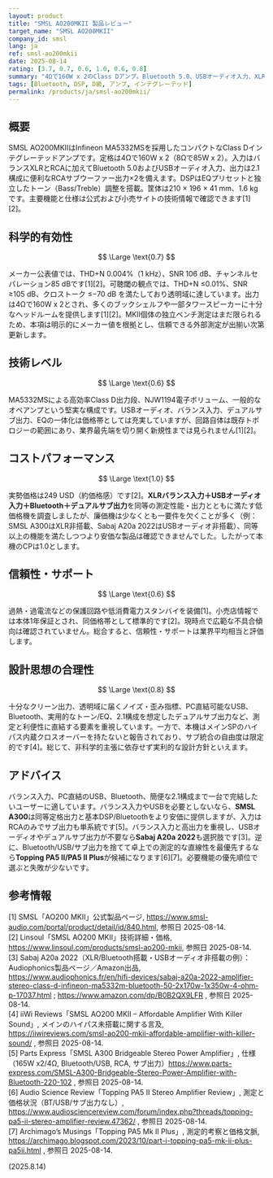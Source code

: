 ```yaml
---
layout: product
title: "SMSL AO200MKII 製品レビュー"
target_name: "SMSL AO200MKII"
company_id: smsl
lang: ja
ref: smsl-ao200mkii
date: 2025-08-14
rating: [3.7, 0.7, 0.6, 1.0, 0.6, 0.8]
summary: "4Ωで160W x 2のClass Dアンプ。Bluetooth 5.0、USBオーディオ入力、XLR/RCA入力、デュアルサブ出力、EQを搭載したコンパクト機"
tags: [Bluetooth, DSP, D級, アンプ, インテグレーテッド]
permalink: /products/ja/smsl-ao200mkii/
---
```

## 概要

SMSL AO200MKIIはInfineon MA5332MSを採用したコンパクトなClass Dインテグレーテッドアンプです。定格は4Ωで160W x 2（8Ωで85W x 2）。入力はバランスXLRとRCAに加えてBluetooth 5.0およびUSBオーディオ入力、出力は2.1構成に便利なRCAサブウーファー出力×2を備えます。DSPはEQプリセットと独立したトーン（Bass/Treble）調整を搭載。筐体は210 × 196 × 41 mm、1.6 kgです。主要機能と仕様は公式および小売サイトの技術情報で確認できます[1][2]。

## 科学的有効性

$$ \Large \text{0.7} $$

メーカー公表値では、THD+N 0.004%（1 kHz）、SNR 106 dB、チャンネルセパレーション85 dBです[1][2]。可聴閾の観点では、THD+N ≤0.01%、SNR ≥105 dB、クロストーク ≤−70 dB を満たしており透明域に達しています。出力は4Ωで160W x 2とされ、多くのブックシェルフや一部タワースピーカーに十分なヘッドルームを提供します[1][2]。MKII個体の独立ベンチ測定はまだ限られるため、本項は明示的にメーカー値を根拠とし、信頼できる外部測定が出揃い次第更新します。

## 技術レベル

$$ \Large \text{0.6} $$

MA5332MSによる高効率Class D出力段、NJW1194電子ボリューム、一般的なオペアンプという堅実な構成です。USBオーディオ、バランス入力、デュアルサブ出力、EQの一体化は価格帯としては充実していますが、回路自体は既存トポロジーの範囲にあり、業界最先端を切り開く新規性までは見られません[1][2]。

## コストパフォーマンス

$$ \Large \text{1.0} $$

実勢価格は249 USD（約価格感）です[2]。**XLRバランス入力＋USBオーディオ入力＋Bluetooth＋デュアルサブ出力**を同等の測定性能・出力とともに満たす低価格機を調査しましたが、廉価機は少なくとも一要件を欠くことが多く（例：SMSL A300はXLR非搭載、Sabaj A20a 2022はUSBオーディオ非搭載）、同等以上の機能を満たしつつより安価な製品は確認できませんでした。したがって本機のCPは1.0とします。

## 信頼性・サポート

$$ \Large \text{0.6} $$

過熱・過電流などの保護回路や低消費電力スタンバイを装備[1]。小売店情報では本体1年保証とされ、同価格帯として標準的です[2]。現時点で広範な不具合傾向は確認されていません。総合すると、信頼性・サポートは業界平均相当と評価します。

## 設計思想の合理性

$$ \Large \text{0.8} $$

十分なクリーン出力、透明域に届くノイズ・歪み指標、PC直結可能なUSB、Bluetooth、実用的なトーン/EQ、2.1構成を想定したデュアルサブ出力など、測定と利便性に直結する要素を重視しています。一方で、本機はメインSPのハイパス内蔵クロスオーバーを持たないと報告されており、サブ統合の自由度は限定的です[4]。総じて、非科学的主張に依存せず実利的な設計方針といえます。

## アドバイス

バランス入力、PC直結のUSB、Bluetooth、簡便な2.1構成まで一台で完結したいユーザーに適しています。バランス入力やUSBを必要としないなら、**SMSL A300**は同等定格出力と基本DSP/Bluetoothをより安価に提供しますが、入力はRCAのみでサブ出力も単系統です[5]。バランス入力と高出力を重視し、USBオーディオやデュアルサブ出力が不要なら**Sabaj A20a 2022**も選択肢です[3]。逆に、Bluetooth/USB/サブ出力を捨てて卓上での測定的な直線性を最優先するなら**Topping PA5 II/PA5 II Plus**が候補になります[6][7]。必要機能の優先順位で選ぶと失敗が少ないです。

## 参考情報

[1] SMSL「AO200 MKⅡ」公式製品ページ, https://www.smsl-audio.com/portal/product/detail/id/840.html, 参照日 2025-08-14.  
[2] Linsoul「SMSL AO200 MKII」技術詳細・価格, https://www.linsoul.com/products/smsl-ao200-mkii, 参照日 2025-08-14.  
[3] Sabaj A20a 2022（XLR/Bluetooth搭載・USBオーディオ非搭載の例）：Audiophonics製品ページ／Amazon出品, https://www.audiophonics.fr/en/hifi-devices/sabaj-a20a-2022-amplifier-stereo-class-d-infineon-ma5332m-bluetooth-50-2x170w-1x350w-4-ohm-p-17037.html ; https://www.amazon.com/dp/B0B2QX9LFR , 参照日 2025-08-14.  
[4] iiWi Reviews「SMSL AO200 MKII – Affordable Amplifier With Killer Sound」, メインのハイパス未搭載に関する言及, https://iiwireviews.com/smsl-ao200-mkii-affordable-amplifier-with-killer-sound/ , 参照日 2025-08-14.  
[5] Parts Express「SMSL A300 Bridgeable Stereo Power Amplifier」, 仕様（165W x2/4Ω, Bluetooth/USB, RCA, サブ出力）https://www.parts-express.com/SMSL-A300-Bridgeable-Stereo-Power-Amplifier-with-Bluetooth-220-102 , 参照日 2025-08-14.  
[6] Audio Science Review「Topping PA5 II Stereo Amplifier Review」, 測定と価格状況（BT/USB/サブ出力なし）, https://www.audiosciencereview.com/forum/index.php?threads/topping-pa5-ii-stereo-amplifier-review.47362/ , 参照日 2025-08-14.  
[7] Archimago’s Musings「Topping PA5 Mk II Plus」, 測定的考察と価格文脈, https://archimago.blogspot.com/2023/10/part-i-topping-pa5-mk-ii-plus-pa5ii.html , 参照日 2025-08-14.

(2025.8.14)

